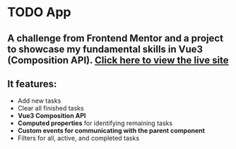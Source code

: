 # TODO App

## A challenge from Frontend Mentor and a project to showcase my fundamental skills in Vue3 (Composition API). [Click here to view the live site](https://cell-todo-app.netlify.app/)

## It features:

- Add new tasks
- Clear all finished tasks
- **Vue3 Composition API**
- **Computed properties** for identifying remaining tasks
- **Custom events for communicating with the parent component**
- Filters for all, active, and completed tasks
